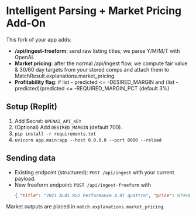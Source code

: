 
# Intelligent Parsing + Market Pricing Add-On

This fork of your app adds:
- **/api/ingest-freeform**: send raw listing titles; we parse Y/M/M/T with OpenAI.
- **Market pricing**: after the normal /api/ingest flow, we compute fair value & 30/60 day targets from your stored comps and attach them to MatchResult.explanations.market_pricing.
- **Profitability flag**: if list - predicted <= -DESIRED_MARGIN and (list - predicted)/predicted <= -REQUIRED_MARGIN_PCT (default 3%)

## Setup (Replit)
1. Add Secret: `OPENAI_API_KEY`
2. (Optional) Add `DESIRED_MARGIN` (default 700).
3. `pip install -r requirements.txt`
4. `uvicorn app.main:app --host 0.0.0.0 --port 8000 --reload`

## Sending data
- Existing endpoint (structured): `POST /api/ingest` with your current payload.
- New freeform endpoint: `POST /api/ingest-freeform` with
  ```json
  { "title": "2021 Audi RS7 Performance 4.0T quattro", "price": 87990, "mileage": 22150, "url": "https://...", "vin": "optional" }
  ```

Market outputs are placed in `match.explanations.market_pricing`.
